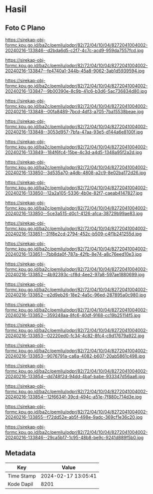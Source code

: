 # Hasil

## Foto C Plano

https://sirekap-obj-formc.kpu.go.id/ba2c/pemilu/pdpr/82/72/04/10/04/8272041004002-20240216-133846--d2bda6d5-c2f7-4c7c-acd9-959da7557fcd.jpg

https://sirekap-obj-formc.kpu.go.id/ba2c/pemilu/pdpr/82/72/04/10/04/8272041004002-20240216-133847--fe4740a1-344b-45a8-9062-3ab1d5939594.jpg

https://sirekap-obj-formc.kpu.go.id/ba2c/pemilu/pdpr/82/72/04/10/04/8272041004002-20240216-133847--9b00390e-8c9b-41c6-b3d6-5ac736834d80.jpg

https://sirekap-obj-formc.kpu.go.id/ba2c/pemilu/pdpr/82/72/04/10/04/8272041004002-20240216-133848--00fa8489-7bcd-4df3-a705-7ba15538beae.jpg

https://sirekap-obj-formc.kpu.go.id/ba2c/pemilu/pdpr/82/72/04/10/04/8272041004002-20240216-133848--3053d957-7bfa-47aa-93e5-d144a6e8100f.jpg

https://sirekap-obj-formc.kpu.go.id/ba2c/pemilu/pdpr/82/72/04/10/04/8272041004002-20240216-133849--184f6fc4-15be-4c3d-a4d5-1348a95f2a2d.jpg

https://sirekap-obj-formc.kpu.go.id/ba2c/pemilu/pdpr/82/72/04/10/04/8272041004002-20240216-133850--3d535a70-a4db-4808-a2c9-8e02ba172d26.jpg

https://sirekap-obj-formc.kpu.go.id/ba2c/pemilu/pdpr/82/72/04/10/04/8272041004002-20240216-133850--12a2a105-5336-4b0e-82f7-caeab4147827.jpg

https://sirekap-obj-formc.kpu.go.id/ba2c/pemilu/pdpr/82/72/04/10/04/8272041004002-20240216-133850--5ce3a515-d0c1-4126-a1ca-38729b99ae83.jpg

https://sirekap-obj-formc.kpu.go.id/ba2c/pemilu/pdpr/82/72/04/10/04/8272041004002-20240216-133851--31f8e2cd-2794-452c-b509-c4f1b241255d.jpg

https://sirekap-obj-formc.kpu.go.id/ba2c/pemilu/pdpr/82/72/04/10/04/8272041004002-20240216-133851--7bb8da0f-787a-42fb-8e74-a8c76eed10e3.jpg

https://sirekap-obj-formc.kpu.go.id/ba2c/pemilu/pdpr/82/72/04/10/04/8272041004002-20240216-133852--4b92393c-cf8d-4ee2-97a8-597ae1880699.jpg

https://sirekap-obj-formc.kpu.go.id/ba2c/pemilu/pdpr/82/72/04/10/04/8272041004002-20240216-133852--e2d9eb26-18e2-4a5c-96ed-287895a0c980.jpg

https://sirekap-obj-formc.kpu.go.id/ba2c/pemilu/pdpr/82/72/04/10/04/8272041004002-20240216-133852--359248aa-8fc6-40df-9168-cc19b25114f5.jpg

https://sirekap-obj-formc.kpu.go.id/ba2c/pemilu/pdpr/82/72/04/10/04/8272041004002-20240216-133853--02220ed0-fc34-4c82-8fc4-c9d17679a922.jpg

https://sirekap-obj-formc.kpu.go.id/ba2c/pemilu/pdpr/82/72/04/10/04/8272041004002-20240216-133853--9076791a-ca8a-4082-b607-20ab5861c498.jpg

https://sirekap-obj-formc.kpu.go.id/ba2c/pemilu/pdpr/82/72/04/10/04/8272041004002-20240216-133854--dd748f2d-94dd-4baf-babe-933347d56aa6.jpg

https://sirekap-obj-formc.kpu.go.id/ba2c/pemilu/pdpr/82/72/04/10/04/8272041004002-20240216-133854--12f6634f-39cd-494c-a51e-7f880c714d3e.jpg

https://sirekap-obj-formc.kpu.go.id/ba2c/pemilu/pdpr/82/72/04/10/04/8272041004002-20240216-133855--f72dd52e-ab5f-498e-9adc-369cf1e36c20.jpg

https://sirekap-obj-formc.kpu.go.id/ba2c/pemilu/pdpr/82/72/04/10/04/8272041004002-20240216-133846--29ca5b17-1c95-48b8-be9c-9241d889f5b0.jpg


## Metadata

| Key        | Value               |
| ---------- | ------------------- |
| Time Stamp | 2024-02-17 13:05:41 |
| Kode Dapil | 8201                |



